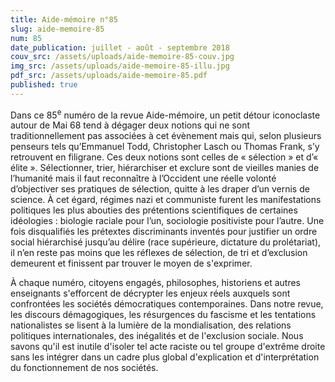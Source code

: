 ```yaml
---
title: Aide-mémoire n°85
slug: aide-memoire-85
num: 85
date_publication: juillet - août - septembre 2018
couv_src: /assets/uploads/aide-memoire-85-couv.jpg
img_src: /assets/uploads/aide-memoire-85-illu.jpg
pdf_src: /assets/uploads/aide-memoire-85.pdf
published: true
---
```


Dans ce 85<sup>e</sup> numéro de la revue Aide-mémoire, un petit détour iconoclaste autour de Mai 68 tend à dégager deux notions qui ne sont traditionnellement pas associées à cet évènement mais qui, selon plusieurs penseurs tels qu’Emmanuel Todd, Christopher Lasch ou Thomas Frank, s’y retrouvent en filigrane. Ces deux notions sont celles de « sélection » et d’« élite ». Sélectionner, trier, hiérarchiser et exclure sont de vieilles manies de l’humanité mais il faut reconnaître à l’Occident une réelle volonté d’objectiver ses pratiques de sélection, quitte à les draper d’un vernis de science. À cet égard, régimes nazi et communiste furent les manifestations politiques les plus abouties des prétentions scientifiques de certaines idéologies&nbsp;: biologie raciale pour l’un, sociologie positiviste pour l’autre. Une fois disqualifiés les prétextes discriminants inventés pour justifier un ordre social hiérarchisé jusqu’au délire (race supérieure, dictature du prolétariat), il n’en reste pas moins que les réflexes de sélection, de tri et d’exclusion demeurent et finissent par trouver le moyen de s'exprimer.

À chaque numéro, citoyens engagés, philosophes, historiens et autres enseignants s'efforcent de décrypter les enjeux réels auxquels sont confrontées les sociétés démocratiques contemporaines. Dans notre revue, les discours démagogiques, les résurgences du fascisme et les tentations nationalistes se lisent à la lumière de la mondialisation, des relations politiques internationales, des inégalités et de l'exclusion sociale. Nous savons qu'il est inutile d'isoler tel acte raciste ou tel groupe d'extrême droite sans les intégrer dans un cadre plus global d'explication et d'interprétation du fonctionnement de nos sociétés.